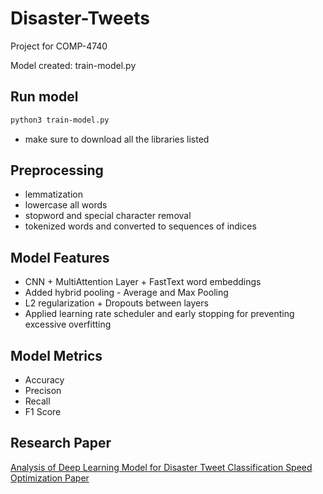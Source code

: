 # Disaster-Tweets
Project for COMP-4740

Model created: train-model.py

## Run model
```bash
python3 train-model.py
```

- make sure to download all the libraries listed

## Preprocessing
- lemmatization
- lowercase all words
- stopword and special character removal
- tokenized words and converted to sequences of indices

## Model Features
- CNN + MultiAttention Layer + FastText word embeddings
- Added hybrid pooling - Average and Max Pooling
- L2 regularization + Dropouts between layers
- Applied learning rate scheduler and early stopping for preventing excessive overfitting

## Model Metrics
- Accuracy
- Precison
- Recall
- F1 Score
  
## Research Paper
[Analysis of Deep Learning Model for Disaster
Tweet Classification Speed Optimization Paper](https://drive.google.com/file/d/11BR-lSOaI388ehZN8wHtaO0kDUyqG1NU/view?usp=drive_link)
